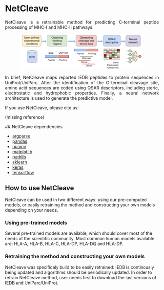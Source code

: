 # NetCleave

<p align="justify">
NetCleave is a retrainable method for predicting C-terminal peptide processing of MHC-I and MHC-II pathways.
</p>

<p align="center">
<img src="images/draw_scheme_method.png" width="400">
</p>

<p align="justify">
In brief, NetCleave maps reported IEDB peptides to protein sequences in UniProt/UniParc. After the identification of the C-terminal cleavage site, amino acid sequences are coded using QSAR descriptors, including steric, electrostatic and hydrophobic properties. Finally, a neural network architecture is used to generate the predictive model.
</p>


If you use NetCleave, please cite us:

(missing reference)

## NetCleave dependencies

- [argparse](https://docs.python.org/3/library/argparse.html)
- [pandas](https://pandas.pydata.org/)
- [numpy](https://numpy.org/)
- [matplotlib](https://matplotlib.org/)
- [pathlib](https://docs.python.org/3/library/pathlib.html)
- [sklearn](https://scikit-learn.org/stable/)
- [keras](https://keras.io/)
- [tensorflow](https://www.tensorflow.org/)

## How to use NetCleave

NetCleave can be used in two different ways: using our pre-computed models, or easily retraining the method and constructing your own models depending on your needs.

### Using pre-trained models

Several pre-trained models are available, which should cover most of the needs of the scientific community. Most common human models available are: HLA-A, HLA-B, HLA-C, HLA-DP, HLA-DQ and HLA-DP.

### Retraining the method and constructing your own models

NetCleave was specificaly build to be easily retrained: IEDB is continously being updated and algorithms should be periodically updated. In order to retrain NetCleave method, user needs first to download the last versions of IEDB and UniParc/UniProt.

